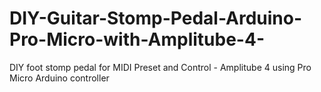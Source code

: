 # DIY-Guitar-Stomp-Pedal-Arduino-Pro-Micro-with-Amplitube-4-
DIY foot stomp pedal for MIDI Preset and Control - Amplitube 4 using Pro Micro Arduino controller
